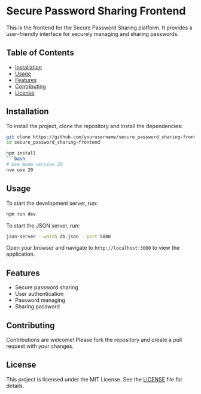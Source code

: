 # Secure Password Sharing Frontend

This is the frontend for the Secure Password Sharing platform. It provides a user-friendly interface for securely managing and sharing passwords.

## Table of Contents

- [Installation](#installation)
- [Usage](#usage)
- [Features](#features)
- [Contributing](#contributing)
- [License](#license)

## Installation

To install the project, clone the repository and install the dependencies:

```bash
git clone https://github.com/yourusername/secure_password_sharing-frontend.git
cd secure_password_sharing-frontend

npm install
```bash
# Use Node version 20
nvm use 20
```


## Usage

To start the development server, run:

```bash
npm run dev 
```
To start the JSON server, run:

```bash
json-server --watch db.json --port 5000
```

Open your browser and navigate to `http://localhost:3000` to view the application.

## Features

- Secure password sharing
- User authentication
- Password managing
- Sharing password

## Contributing

Contributions are welcome! Please fork the repository and create a pull request with your changes.

## License

This project is licensed under the MIT License. See the [LICENSE](LICENSE) file for details.